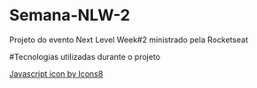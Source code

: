 # Semana-NLW-2
Projeto do evento Next Level Week#2 ministrado pela Rocketseat

#Tecnologias utilizadas durante o projeto

 
 <a href="https://icons8.com/icon/108784/javascript">Javascript icon by Icons8</a>


